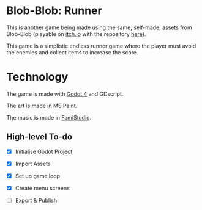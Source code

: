 # Blob-Blob: Runner
This is another game being made using the same, self-made, assets from Blob-Blob (playable on [itch.io](https://josh-scg.itch.io/blob-blob) with the repository [here](https://github.com/Josh-SCG/Blob-Blob)).

This game is a simplistic endless runner game where the player must avoid the enemies and collect items to increase the score.

# Technology
The game is made with [Godot 4](https://godotengine.org) and GDscript.

The art is made in MS Paint.

The music is made in [FamiStudio](https://famistudio.org).

## High-level To-do
- [x] Initialise Godot Project
- [x] Import Assets
- [x] Set up game loop
- [x] Create menu screens
- [ ] Export & Publish

